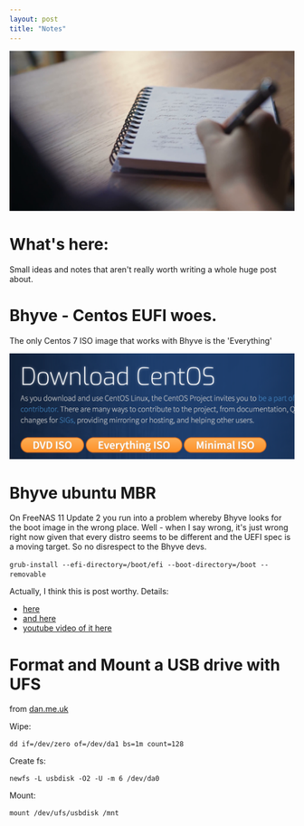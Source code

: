 ```yaml
---
layout: post
title: "Notes"
---
```

![Picture description](/assets/img/notes.png)

# What's here:
Small ideas and notes that aren't really worth writing a whole huge post about.

# Bhyve - Centos EUFI woes.
The only Centos 7 ISO image that works with Bhyve is the 'Everything'

![Picture description](/assets/img/centos_everything.png)

# Bhyve ubuntu MBR
On FreeNAS 11 Update 2 you run into a problem whereby Bhyve looks for the boot image in the wrong place. Well - when I say wrong, it's just wrong right now given that every distro seems to be different and the UEFI spec is a moving target. So no disrespect to the Bhyve devs.

```grub-install --efi-directory=/boot/efi --boot-directory=/boot --removable```

Actually, I think this is post worthy.
Details:
* [here](https://forums.freenas.org/index.php?threads/ubuntu-vm-reboots-to-limited-shell.62558/#post-446382)
* [and here](https://forums.freenas.org/index.php?threads/howto-how-to-boot-linux-vms-using-uefi.54039/)
* [youtube video of it here](https://www.youtube.com/watch?v=GjMIgkC5REM&t=603s)

# Format and Mount a USB drive with UFS

from [dan.me.uk](https://www.dan.me.uk/blog/2010/09/26/format-external-disks-in-freebsd/)

Wipe:

    dd if=/dev/zero of=/dev/da1 bs=1m count=128

Create fs:

    newfs -L usbdisk -O2 -U -m 6 /dev/da0

Mount:

    mount /dev/ufs/usbdisk /mnt
